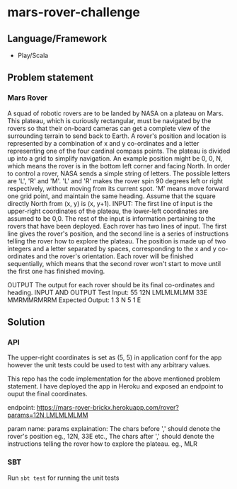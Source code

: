 # mars-rover-challenge

## Language/Framework

- Play/Scala

## Problem statement

### Mars Rover

A squad of robotic rovers are to be landed by NASA on a plateau on Mars. This plateau, which is curiously rectangular, must be navigated by the rovers so that their on-board cameras can get a complete view of the surrounding terrain to send back to Earth.
A rover's position and location is represented by a combination of x and y co-ordinates and a letter representing one of the four cardinal compass points. The plateau is divided up into a grid to simplify navigation. An example position might be 0, 0, N, which means the rover is in the bottom left corner and facing North.
In order to control a rover, NASA sends a simple string of letters. The possible letters are 'L', 'R' and 'M'. 'L' and 'R' makes the rover spin 90 degrees left or right respectively, without moving from its current spot. 'M' means move forward one grid point, and maintain the same heading.
Assume that the square directly North from (x, y) is (x, y+1).
INPUT:
The first line of input is the upper-right coordinates of the plateau, the lower-left coordinates are assumed to be 0,0.
The rest of the input is information pertaining to the rovers that have been deployed. Each rover has two lines of input. The first line gives the rover's position, and the second line is a series of instructions telling the rover how to explore the plateau.
The position is made up of two integers and a letter separated by spaces, corresponding to the x and y co-ordinates and the rover's orientation.
Each rover will be finished sequentially, which means that the second rover won't start to move until the first one has finished moving.

OUTPUT
The output for each rover should be its final co-ordinates and heading.
INPUT AND OUTPUT
Test Input:
55
12N 
LMLMLMLMM 
33E 
MMRMMRMRRM
Expected Output: 
1 3 N
5 1 E


## Solution 

### API

The upper-right coordinates is set as (5, 5) in application conf for the app however the unit tests could be used to test with any arbitrary values.

This repo has the code implementation for the above mentioned problem statement. I have deployed the app in Heroku and exposed an endpoint to ouput the final coordinates.

  endpoint: https://mars-rover-brickx.herokuapp.com/rover?params=12N,LMLMLMLMM
  
  param name: params
  explaination: 
  The chars before ',' should denote the rover's position eg., 12N, 33E etc.,
  The chars after ',' should denote the instructions telling the rover how to explore the plateau. eg., MLR
  
### SBT

Run `sbt test` for running the unit tests
    
